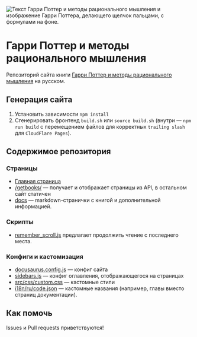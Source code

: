 
![Текст Гарри Поттер и методы рационального мышления и изображение Гарри Поттера, делающего щелчок пальцами, с формулами на фоне.](/static/img/2_cropped.avif)

# Гарри Поттер и методы рационального мышления

Репозиторий сайта книги [Гарри Поттер и методы рационального мышления](https://гпмрм.рф/) на русском.

## Генерация сайта

1. Установить зависимости `npm install`
2. Сгенерировать фронтенд `build.sh` или `source build.sh` (внутри — `npm run build` с перемещением файлов для корректных `trailing slash` для `CloudFlare Pages`).

## Содержимое репозитория

### Страницы

- [Главная страница](src/pages/index.js)
- [/getbooks/](src/pages/getbooks.js) — получает и отображает страницы из API, в остальном сайт статичен
- [docs](docs) — markdown-странички с книгой и дополнительной информацией.

### Скрипты

- [remember_scroll.js](static/js/remember_scroll.js) предлагает продолжить чтение с последнего места.

### Конфиги и кастомизация

- [docusaurus.config.js](docusaurus.config.js) — конфиг сайта
- [sidebars.js](sidebars.js) — конфиг оглавления, отображающегося на страницах
- [src/css/custom.css](src/css/custom.css) — кастомные стили
- [i18n/ru/code.json](i18n/ru/code.json) — кастомные названия (например, главы вместо страниц документации).

## Как помочь

Issues и Pull requests приветствуются!

